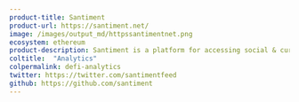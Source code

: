 ```yaml
---
product-title: Santiment
product-url: https://santiment.net/
image: /images/output_md/httpssantimentnet.png
ecosystem: ethereum
product-description: Santiment is a platform for accessing social & curated crypto data, on-chain crypto metrics and market insights.
coltitle:  "Analytics"
colpermalink: defi-analytics
twitter: https://twitter.com/santimentfeed
github: https://github.com/santiment
---
```

